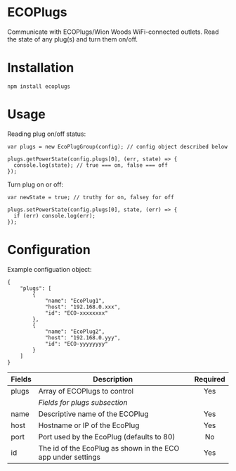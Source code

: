 # ECOPlugs

Communicate with ECOPlugs/Wion Woods WiFi-connected outlets. Read the state of any plug(s) and turn them on/off.

# Installation

    npm install ecoplugs

# Usage

Reading plug on/off status:
```
var plugs = new EcoPlugGroup(config); // config object described below

plugs.getPowerState(config.plugs[0], (err, state) => {
  console.log(state); // true === on, false === off
});
```
Turn plug on or off:
```
var newState = true; // truthy for on, falsey for off

plugs.setPowerState(config.plugs[0], state, (err) => {
  if (err) console.log(err);
});
```

# Configuration

Example configuation object:

```
{
    "plugs": [
        {
            "name": "EcoPlug1",
            "host": "192.168.0.xxx",
            "id": "ECO-xxxxxxxx"
        },
        {
            "name": "EcoPlug2",
            "host": "192.168.0.yyy",
            "id": "ECO-yyyyyyyy"                        
        }
    ]
}
```

| Fields   | Description | Required |
|----------|--------------------------------------------------------------------|:---:|
| plugs    | Array of ECOPlugs to control                                       | Yes |
|          | *Fields for plugs subsection*                                      |     |
| name     | Descriptive name of the ECOPlug                                    | Yes |
| host     | Hostname or IP of the EcoPlug                                      | Yes |
| port     | Port used by the EcoPlug (defaults to 80)                          | No  |
| id       | The id of the EcoPlug as shown in the ECO app under settings       | Yes |
